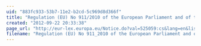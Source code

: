 ```yaml
---
uid: "883fc933-53b7-11e2-b2cd-5c969d8d366f"
title: "Regulation (EU) No 911/2010 of the European Parliament and of the Council of 22 September 2010 on the European Earth monitoring programme (GMES) and its initial operations (2011 to 2013) Text with EEA"
created: "2012-09-22 20:33:38"
page_url: "http://eur-lex.europa.eu/Notice.do?val=525059:cs&lang=en&list=678567:cs,628470:cs,578951:cs,560000:cs,548414:cs,525059:cs,507736:cs,503781:cs,503302:cs,503295:cs,&pos=6&page=1&nbl=23&pgs=10&hwords=GMES~"
filename: "Regulation (EU) No 911_2010 of the European Parliament and of the Council of 22 September 2010 on the European Earth monitoring programme (GMES) and its initial operations (2011 to 2013) Text with EEA.html"
---
```

